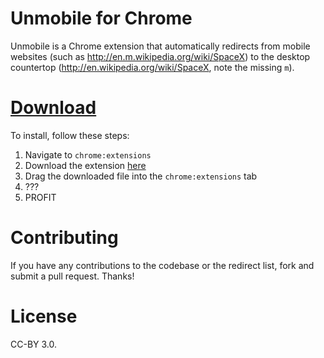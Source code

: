 
# Unmobile for Chrome

Unmobile is a Chrome extension that automatically redirects from
mobile websites (such as http://en.m.wikipedia.org/wiki/SpaceX) to the
desktop countertop (http://en.wikipedia.org/wiki/SpaceX, note the
missing `m`).

# [Download]()

To install, follow these steps:

1. Navigate to `chrome:extensions`
2. Download the extension [here]()
3. Drag the downloaded file into the `chrome:extensions` tab
4. ???
5. PROFIT

# Contributing

If you have any contributions to the codebase or the redirect list,
fork and submit a pull request. Thanks!

# License

CC-BY 3.0.

